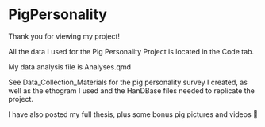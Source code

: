 # PigPersonality

Thank you for viewing my project!

All the data I used for the Pig Personality Project is located in the Code tab.

My data analysis file is Analyses.qmd

See Data_Collection_Materials for the pig personality survey I created, as well as the ethogram I used and the HanDBase files needed to replicate the project.

I have also posted my full thesis, plus some bonus pig pictures and videos 🐖
